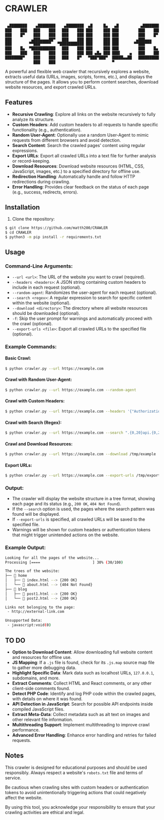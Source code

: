 # CRAWLER

```bash

 ▄████████    ▄████████    ▄████████  ▄█     █▄   ▄█          ▄████████    ▄████████ 
███    ███   ███    ███   ███    ███ ███     ███ ███         ███    ███   ███    ███ 
███    █▀    ███    ███   ███    ███ ███     ███ ███         ███    █▀    ███    ███ 
███         ▄███▄▄▄▄██▀   ███    ███ ███     ███ ███        ▄███▄▄▄      ▄███▄▄▄▄██▀ 
███        ▀▀███▀▀▀▀▀   ▀███████████ ███     ███ ███       ▀▀███▀▀▀     ▀▀███▀▀▀▀▀   
███    █▄  ▀███████████   ███    ███ ███     ███ ███         ███    █▄  ▀███████████ 
███    ███   ███    ███   ███    ███ ███ ▄█▄ ███ ███▌    ▄   ███    ███   ███    ███ 
████████▀    ███    ███   ███    █▀   ▀███▀███▀  █████▄▄██   ██████████   ███    ███ 
             ███    ███                          ▀                        ███    ███ 

```

A powerful and flexible web crawler that recursively explores a website, extracts useful data (URLs, images, scripts, forms, etc.), and displays the structure of the pages. It allows you to perform content searches, download website resources, and export crawled URLs.


## Features

- **Recursive Crawling**: Explore all links on the website recursively to fully analyze its structure.
- **Custom Headers**: Add custom headers to all requests to handle specific functionality (e.g., authentication).
- **Random User-Agent**: Optionally use a random User-Agent to mimic requests from different browsers and avoid detection.
- **Search Content**: Search the crawled pages' content using regular expressions.
- **Export URLs**: Export all crawled URLs into a text file for further analysis or record-keeping.
- **Download Resources**: Download website resources (HTML, CSS, JavaScript, images, etc.) to a specified directory for offline use.
- **Redirection Handling**: Automatically handle and follow HTTP redirections during crawling.
- **Error Handling**: Provides clear feedback on the status of each page (e.g., success, redirects, errors).

## Installation

1. Clone the repository:
```bash
$ git clone https://github.com/matth200/CRAWLER
$ cd CRAWLER
$ python3 -m pip install -r requirements.txt
```

## Usage

### Command-Line Arguments:

- `--url <url>`: The URL of the website you want to crawl (required).
- `--headers <headers>`: A JSON string containing custom headers to include in each request (optional).
- `--random-agent`: Randomizes the user-agent for each request (optional).
- `--search <regex>`: A regular expression to search for specific content within the website (optional).
- `--download <directory>`: The directory where all website resources should be downloaded (optional).
- `-f`: Skip the user prompt for warnings and automatically proceed with the crawl (optional).
- `--export-urls <file>`: Export all crawled URLs to the specified file (optional).

### Example Commands:

#### Basic Crawl:
```bash
$ python crawler.py --url https://example.com
```

#### Crawl with Random User-Agent:
```bash
$ python crawler.py --url https://example.com --random-agent
```

#### Crawl with Custom Headers:
```bash
$ python crawler.py --url https://example.com --headers '{"Authorization": "Bearer token"}'
```

#### Crawl with Search (Regex):
```bash
$ python crawler.py --url https://example.com --search ".{0,20}api.{0,20}"
```

#### Crawl and Download Resources:
```bash
$ python crawler.py --url https://example.com --download /tmp/example
```

#### Export URLs:
```bash
$ python crawler.py --url https://example.com --export-urls /tmp/exported_urls.txt
```

### Output:
- The crawler will display the website structure in a tree format, showing each page and its status (e.g., `200 OK`, `404 Not Found`).
- If the `--search` option is used, the pages where the search pattern was found will be displayed.
- If `--export-urls` is specified, all crawled URLs will be saved to the specified file.
- Warnings will be shown for custom headers or authentication tokens that might trigger unintended actions on the website.

### Example Output:
```bash
Looking for all the pages of the website...
Processing [====                        ] 30% (30/100)

The trees of the website:
├── 📂 home
│   ├── 📄 index.html --> {200 OK}
│   └── 📄 about.html --> {404 Not Found}
├── 📂 blog
│   ├── 📄 post1.html --> {200 OK}
│   └── 📄 post2.html --> {200 OK}

Links not belonging to the page:
 - http://external-link.com

Unsupported Data:
 - javascript:void(0)
```

## TO DO

- **Option to Download Content**: Allow downloading full website content and resources for offline use.
- **JS Mapping**: If a `.js` file is found, check for its `.js.map` source map file to gather more debugging data.
- **Highlight Specific Data**: Mark data such as localhost URLs, `127.0.0.1`, subdomains, and more.
- **Extract Comments**: Collect HTML and React comments, or any other client-side comments found.
- **Detect PHP Code**: Identify and log PHP code within the crawled pages, with details on where it was found.
- **API Detection in JavaScript**: Search for possible API endpoints inside compiled JavaScript files.
- **Extract Meta-Data**: Collect metadata such as alt text on images and other relevant file information.
- **Multithreading Support**: Implement multithreading to improve crawl performance.
- **Advanced Error Handling**: Enhance error handling and retries for failed requests.

## Notes

This crawler is designed for educational purposes and should be used responsibly. Always respect a website's `robots.txt` file and terms of service.

Be cautious when crawling sites with custom headers or authentication tokens to avoid unintentionally triggering actions that could negatively affect the website.

By using this tool, you acknowledge your responsibility to ensure that your crawling activities are ethical and legal.